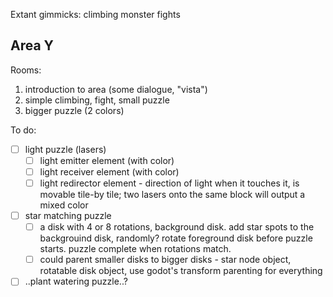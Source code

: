 Extant gimmicks:
	climbing
	monster fights

## Area Y
Rooms:
1. introduction to area (some dialogue, "vista")
2. simple climbing, fight, small puzzle
3. bigger puzzle (2 colors)

To do:
- [ ] light puzzle (lasers)
	- [ ] light emitter element (with color)
	- [ ] light receiver element (with color)
	- [ ] light redirector element - direction of light when it touches it, is movable tile-by tile; two lasers onto the same block will output a mixed color
- [ ] star matching puzzle
	- [ ] a disk with 4 or 8 rotations, background disk. add star spots to the backgrouind disk, randomly? rotate foreground disk before puzzle starts. puzzle complete when rotations match.
	- [ ] could parent smaller disks to bigger disks -  star node object, rotatable disk object, use godot's transform parenting for everything
- [ ] ..plant watering puzzle..?